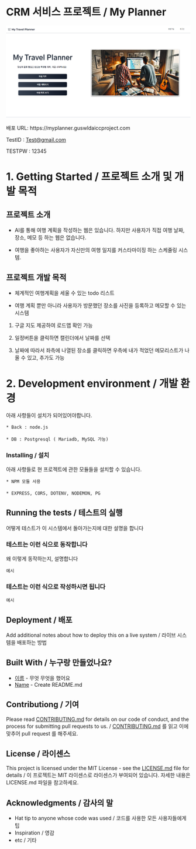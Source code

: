 # CRM 서비스 프로젝트 / My Planner

<p align="center">
  <img src="./uploads/mainpage.png">
</p>

<P align="justify">
  배포 URL: https://myplanner.guswldaiccproject.com

  
  TestID : Test@gmail.com


  TESTPW : 12345


</p>

# 1. Getting Started / 프로젝트 소개 및 개발 목적
<p align="justify">

## 프로젝트 소개
  
  *  AI를 통해 여행 계획을 작성하는 웹은 있습니다. 하지만 사용자가 직접 여행 날짜, 장소, 메모 등 하는 웹은 없습니다.


  * 여행을 좋아하는 사용자가 자신만의 여행 일지를 커스타마이징 하는 스케쥴링 시스템.

    
</p>
<p align="justify">

## 프로젝트 개발 목적

  * 체계적인 여행계획을 세울 수 있는 todo 리스트 


  * 여행 계획 뿐만 아니라 사용자가 방문했던 장소를 사진을 등록하고 메모할 수 있는 시스템


  1. 구글 지도 제공하여 로드맵 확인 가능


  2. 일정버튼을 클릭하면 캘린더에서 날짜를 선택


  3. 날짜에 따라서 좌측에 나열된 장소를 클릭하면 우측에 내가 적었던 메모리스트가 나올 수 있고, 추가도 가능

</p>

# 2. Development environment / 개발 환경

아래 사항들이 설치가 되어있어야합니다.

```
* Back : node.js

* DB : Postgresql ( Mariadb, MySQL 가능)
```

### Installing / 설치

아래 사항들로 현 프로젝트에 관한 모듈들을 설치할 수 있습니다.

```
* NPM 모듈 사용

* EXPRESS, CORS, DOTENV, NODEMON, PG

```

## Running the tests / 테스트의 실행

어떻게 테스트가 이 시스템에서 돌아가는지에 대한 설명을 합니다

### 테스트는 이런 식으로 동작합니다

왜 이렇게 동작하는지, 설명합니다

```
예시
```

### 테스트는 이런 식으로 작성하시면 됩니다

```
예시
```

## Deployment / 배포

Add additional notes about how to deploy this on a live system / 라이브 시스템을 배포하는 방법

## Built With / 누구랑 만들었나요?

* [이름](링크) - 무엇 무엇을 했어요
* [Name](Link) - Create README.md

## Contributiong / 기여

Please read [CONTRIBUTING.md](https://gist.github.com/PurpleBooth/b24679402957c63ec426) for details on our code of conduct, and the process for submitting pull requests to us. / [CONTRIBUTING.md](https://gist.github.com/PurpleBooth/b24679402957c63ec426) 를 읽고 이에 맞추어 pull request 를 해주세요.

## License / 라이센스

This project is licensed under the MIT License - see the [LICENSE.md](https://gist.github.com/PurpleBooth/LICENSE.md) file for details / 이 프로젝트는 MIT 라이센스로 라이센스가 부여되어 있습니다. 자세한 내용은 LICENSE.md 파일을 참고하세요.

## Acknowledgments / 감사의 말

* Hat tip to anyone whose code was used / 코드를 사용한 모든 사용자들에게 팁
* Inspiration / 영감
* etc / 기타

<!-- Stack Icon Refernces -->

[react]: /uploads/react.png
[node]: /uploads/nodejs.png
[pg]: /uploads/pg.png
